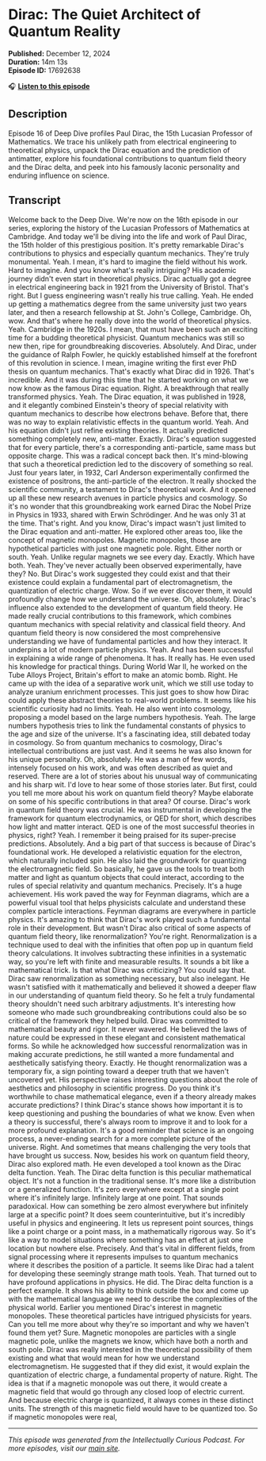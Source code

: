 # Dirac: The Quiet Architect of Quantum Reality

**Published:** December 12, 2024  
**Duration:** 14m 13s  
**Episode ID:** 17692638

🎧 **[Listen to this episode](https://intellectuallycurious.buzzsprout.com/2529712/episodes/17692638-dirac-the-quiet-architect-of-quantum-reality)**

## Description

Episode 16 of Deep Dive profiles Paul Dirac, the 15th Lucasian Professor of Mathematics. We trace his unlikely path from electrical engineering to theoretical physics, unpack the Dirac equation and the prediction of antimatter, explore his foundational contributions to quantum field theory and the Dirac delta, and peek into his famously laconic personality and enduring influence on science.

## Transcript

Welcome back to the Deep Dive. We're now on the 16th episode in our series, exploring the history of the Lucasian Professors of Mathematics at Cambridge. And today we'll be diving into the life and work of Paul Dirac, the 15th holder of this prestigious position. It's pretty remarkable Dirac's contributions to physics and especially quantum mechanics. They're truly monumental. Yeah. I mean, it's hard to imagine the field without his work. Hard to imagine. And you know what's really intriguing? His academic journey didn't even start in theoretical physics. Dirac actually got a degree in electrical engineering back in 1921 from the University of Bristol. That's right. But I guess engineering wasn't really his true calling. Yeah. He ended up getting a mathematics degree from the same university just two years later, and then a research fellowship at St. John's College, Cambridge. Oh, wow. And that's where he really dove into the world of theoretical physics. Yeah. Cambridge in the 1920s. I mean, that must have been such an exciting time for a budding theoretical physicist. Quantum mechanics was still so new then, ripe for groundbreaking discoveries. Absolutely. And Dirac, under the guidance of Ralph Fowler, he quickly established himself at the forefront of this revolution in science. I mean, imagine writing the first ever PhD thesis on quantum mechanics. That's exactly what Dirac did in 1926. That's incredible. And it was during this time that he started working on what we now know as the famous Dirac equation. Right. A breakthrough that really transformed physics. Yeah. The Dirac equation, it was published in 1928, and it elegantly combined Einstein's theory of special relativity with quantum mechanics to describe how electrons behave. Before that, there was no way to explain relativistic effects in the quantum world. Yeah. And his equation didn't just refine existing theories. It actually predicted something completely new, anti-matter. Exactly. Dirac's equation suggested that for every particle, there's a corresponding anti-particle, same mass but opposite charge. This was a radical concept back then. It's mind-blowing that such a theoretical prediction led to the discovery of something so real. Just four years later, in 1932, Carl Anderson experimentally confirmed the existence of positrons, the anti-particle of the electron. It really shocked the scientific community, a testament to Dirac's theoretical work. And it opened up all these new research avenues in particle physics and cosmology. So it's no wonder that this groundbreaking work earned Dirac the Nobel Prize in Physics in 1933, shared with Erwin Schrödinger. And he was only 31 at the time. That's right. And you know, Dirac's impact wasn't just limited to the Dirac equation and anti-matter. He explored other areas too, like the concept of magnetic monopoles. Magnetic monopoles, those are hypothetical particles with just one magnetic pole. Right. Either north or south. Yeah. Unlike regular magnets we see every day. Exactly. Which have both. Yeah. They've never actually been observed experimentally, have they? No. But Dirac's work suggested they could exist and that their existence could explain a fundamental part of electromagnetism, the quantization of electric charge. Wow. So if we ever discover them, it would profoundly change how we understand the universe. Oh, absolutely. Dirac's influence also extended to the development of quantum field theory. He made really crucial contributions to this framework, which combines quantum mechanics with special relativity and classical field theory. And quantum field theory is now considered the most comprehensive understanding we have of fundamental particles and how they interact. It underpins a lot of modern particle physics. Yeah. And has been successful in explaining a wide range of phenomena. It has. It really has. He even used his knowledge for practical things. During World War II, he worked on the Tube Alloys Project, Britain's effort to make an atomic bomb. Right. He came up with the idea of a separative work unit, which we still use today to analyze uranium enrichment processes. This just goes to show how Dirac could apply these abstract theories to real-world problems. It seems like his scientific curiosity had no limits. Yeah. He also went into cosmology, proposing a model based on the large numbers hypothesis. Yeah. The large numbers hypothesis tries to link the fundamental constants of physics to the age and size of the universe. It's a fascinating idea, still debated today in cosmology. So from quantum mechanics to cosmology, Dirac's intellectual contributions are just vast. And it seems he was also known for his unique personality. Oh, absolutely. He was a man of few words, intensely focused on his work, and was often described as quiet and reserved. There are a lot of stories about his unusual way of communicating and his sharp wit. I'd love to hear some of those stories later. But first, could you tell me more about his work on quantum field theory? Maybe elaborate on some of his specific contributions in that area? Of course. Dirac's work in quantum field theory was crucial. He was instrumental in developing the framework for quantum electrodynamics, or QED for short, which describes how light and matter interact. QED is one of the most successful theories in physics, right? Yeah. I remember it being praised for its super-precise predictions. Absolutely. And a big part of that success is because of Dirac's foundational work. He developed a relativistic equation for the electron, which naturally included spin. He also laid the groundwork for quantizing the electromagnetic field. So basically, he gave us the tools to treat both matter and light as quantum objects that could interact, according to the rules of special relativity and quantum mechanics. Precisely. It's a huge achievement. His work paved the way for Feynman diagrams, which are a powerful visual tool that helps physicists calculate and understand these complex particle interactions. Feynman diagrams are everywhere in particle physics. It's amazing to think that Dirac's work played such a fundamental role in their development. But wasn't Dirac also critical of some aspects of quantum field theory, like renormalization? You're right. Renormalization is a technique used to deal with the infinities that often pop up in quantum field theory calculations. It involves subtracting these infinities in a systematic way, so you're left with finite and measurable results. It sounds a bit like a mathematical trick. Is that what Dirac was criticizing? You could say that. Dirac saw renormalization as something necessary, but also inelegant. He wasn't satisfied with it mathematically and believed it showed a deeper flaw in our understanding of quantum field theory. So he felt a truly fundamental theory shouldn't need such arbitrary adjustments. It's interesting how someone who made such groundbreaking contributions could also be so critical of the framework they helped build. Dirac was committed to mathematical beauty and rigor. It never wavered. He believed the laws of nature could be expressed in these elegant and consistent mathematical forms. So while he acknowledged how successful renormalization was in making accurate predictions, he still wanted a more fundamental and aesthetically satisfying theory. Exactly. He thought renormalization was a temporary fix, a sign pointing toward a deeper truth that we haven't uncovered yet. His perspective raises interesting questions about the role of aesthetics and philosophy in scientific progress. Do you think it's worthwhile to chase mathematical elegance, even if a theory already makes accurate predictions? I think Dirac's stance shows how important it is to keep questioning and pushing the boundaries of what we know. Even when a theory is successful, there's always room to improve it and to look for a more profound explanation. It's a good reminder that science is an ongoing process, a never-ending search for a more complete picture of the universe. Right. And sometimes that means challenging the very tools that have brought us success. Now, besides his work on quantum field theory, Dirac also explored math. He even developed a tool known as the Dirac delta function. Yeah. The Dirac delta function is this peculiar mathematical object. It's not a function in the traditional sense. It's more like a distribution or a generalized function. It's zero everywhere except at a single point where it's infinitely large. Infinitely large at one point. That sounds paradoxical. How can something be zero almost everywhere but infinitely large at a specific point? It does seem counterintuitive, but it's incredibly useful in physics and engineering. It lets us represent point sources, things like a point charge or a point mass, in a mathematically rigorous way. So it's like a way to model situations where something has an effect at just one location but nowhere else. Precisely. And that's vital in different fields, from signal processing where it represents impulses to quantum mechanics where it describes the position of a particle. It seems like Dirac had a talent for developing these seemingly strange math tools. Yeah. That turned out to have profound applications in physics. He did. The Dirac delta function is a perfect example. It shows his ability to think outside the box and come up with the mathematical language we need to describe the complexities of the physical world. Earlier you mentioned Dirac's interest in magnetic monopoles. These theoretical particles have intrigued physicists for years. Can you tell me more about why they're so important and why we haven't found them yet? Sure. Magnetic monopoles are particles with a single magnetic pole, unlike the magnets we know, which have both a north and south pole. Dirac was really interested in the theoretical possibility of them existing and what that would mean for how we understand electromagnetism. He suggested that if they did exist, it would explain the quantization of electric charge, a fundamental property of nature. Right. The idea is that if a magnetic monopole was out there, it would create a magnetic field that would go through any closed loop of electric current. And because electric charge is quantized, it always comes in these distinct units. The strength of this magnetic field would have to be quantized too. So if magnetic monopoles were real,

---
*This episode was generated from the Intellectually Curious Podcast. For more episodes, visit our [main site](https://intellectuallycurious.buzzsprout.com).*
